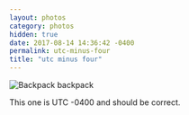 ```yaml
---
layout: photos
category: photos
hidden: true
date: 2017-08-14 14:36:42 -0400
permalink: utc-minus-four
title: "utc minus four"
---
```


![Backpack backpack](http://jonkit.ca/cdn/photos/2017-08-14-utc-minus-4.jpeg)

This one is UTC -0400 and should be correct. 

